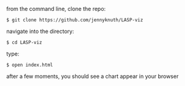 from the command line, clone the repo:

`$ git clone https://github.com/jennyknuth/LASP-viz`

navigate into the directory:

`$ cd LASP-viz`

type:

`$ open index.html`

after a few moments, you should see a chart appear in your browser
